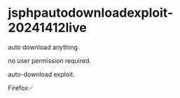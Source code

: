 # jsphpautodownloadexploit-20241412live

auto download anything.

no user permission required.

auto-download exploit.

Firefox✅
